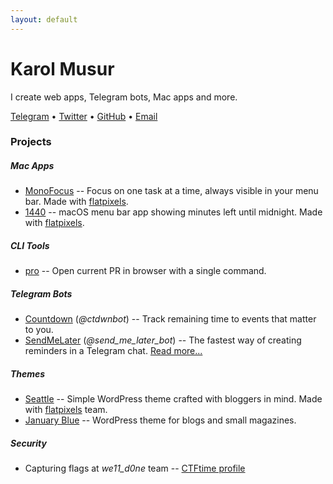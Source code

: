 ```yaml
---
layout: default
---
```


# Karol Musur

I create web apps, Telegram bots, Mac apps and more.

[Telegram](https://t.me/pankarol)
&bull;
[Twitter](https://twitter.com/PanKarol_)
&bull;
[GitHub](https://github.com/wowu)
&bull;
[Email](mailto:karol@musur.pl)

### Projects

##### Mac Apps

- [MonoFocus](https://monofocus.app) -- Focus on one task at a time, always visible in your menu bar. Made with [flatpixels](https://flatpixels.pl).
- [1440](https://1440app.com/) -- macOS menu bar app showing minutes left until midnight. Made with [flatpixels](https://flatpixels.pl).

##### CLI Tools

- [pro](https://github.com/wowu/pro) -- Open current PR in browser with a single command.

##### Telegram Bots

- [Countdown](https://t.me/ctdwnbot) (*@ctdwnbot*) -- Track remaining time to events that matter to you.
- [SendMeLater](send_me_later) (*@send_me_later_bot*) -- The fastest way of creating reminders in a Telegram chat. [Read more...](send_me_later)

##### Themes

- [Seattle](https://crmrkt.com/pMgdJA) -- Simple WordPress theme crafted with bloggers in mind. Made with [flatpixels](https://flatpixels.pl) team.
- [January Blue](http://january.musur.pl/) -- WordPress theme for blogs and small magazines.

##### Security

- Capturing flags at _we11_d0ne_ team -- [CTFtime profile](https://ctftime.org/team/137910)
